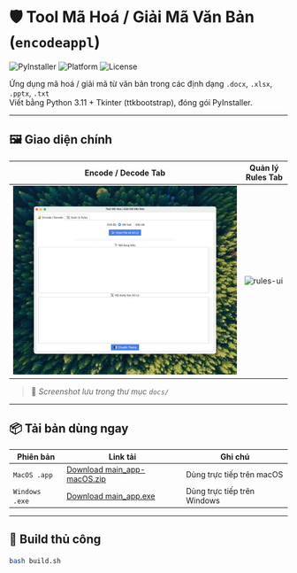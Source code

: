 # 🛡️ Tool Mã Hoá / Giải Mã Văn Bản (`encodeappl`)

![PyInstaller](https://img.shields.io/badge/PyInstaller-✔️-green)
![Platform](https://img.shields.io/badge/MacOS-arm64%20%7C%20x86--64-blue)
![License](https://img.shields.io/badge/License-MIT-lightgrey)

Ứng dụng mã hoá / giải mã từ văn bản trong các định dạng `.docx`, `.xlsx`, `.pptx`, `.txt`  
Viết bằng Python 3.11 + Tkinter (ttkbootstrap), đóng gói PyInstaller.

---

## 🖼️ Giao diện chính

| Encode / Decode Tab | Quản lý Rules Tab |
|----------------------|-------------------|
| ![main-ui](docs/screenshot_main.png) | ![rules-ui](docs/screenshot_rules.png) |

> 📌 *Screenshot lưu trong thư mục `docs/`*

---

## 📦 Tải bản dùng ngay

| Phiên bản | Link tải | Ghi chú |
|----------|----------|--------|
| `MacOS .app` | [Download main_app-macOS.zip](https://github.com/hoctro01/encodeappl/releases/download/v1.0.0/main_app_macos.zip) | Dùng trực tiếp trên macOS |
| `Windows .exe` | [Download main_app.exe](https://github.com/hoctro01/encodeappl/releases/download/v1.0.0/main_app.exe) | Dùng trực tiếp trên Windows |

---

## 🔧 Build thủ công

```bash
bash build.sh
